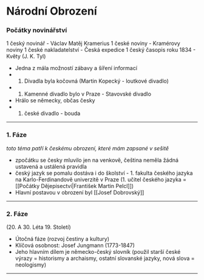 # Národní Obrození

### Počátky novinářství
1 český novinář - Václav Matěj Kramerius
1 české noviny - Kramérovy noviny
1 české nakladatelství - Česká expedice
1 český časopis roku 1834 - Květy (J. K. Tyl)

- Jedna z mála možností zábavy a šíření informací
- 1. Divadla byla kočovná (Martin Kopecký - loutkové divadlo)
- 1. Kamenné divadlo bylo v Praze - Stavovské divadlo
- Hrálo se německy, občas česky
- 1. české divadlo - bouda

---

### 1. Fáze
*toto téma patří k českému obrození, které mám zapsané v sešitě*

- zpočátku se česky mluvilo jen na venkově, čeština neměla žádná ustavená a ustálená pravidla
- český jazyk se pomalu dostáva i do školství - 1. fakulta českého jazyka na Karlo-Ferdinandově univerzitě v Praze (1. učitel českého jazyka =  [[Počátky Dějepisectví|František Martin Pelcl]])
- Hlavní postavou v obrození byl [[Josef Dobrovský]]

---

### 2. Fáze
(20. A 30. Léta 19. Století)
- Útočná fáze (rozvoj čestiny a kultury)
- Klíčová osobnost: Josef Jungmann (1773-1847)
- Jeho hlavním dílem je německo-český slovník (použil starší české výrazy = historismy a archaismy, ostatní slovanské jazyky, nová slova = neologismy)

---